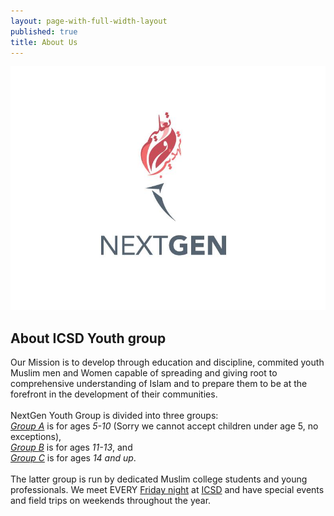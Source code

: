 ```yaml
---
layout: page-with-full-width-layout
published: true
title: About Us
---
```


<style>
  .img {
  	width: 100%;
    padding-top: 75%;
    background-position: 50% 50%;
    background-repeat: no-repeat;
    background-size: cover;
  }
  .gallery-image {
  	padding-top: 3px;
    padding-bottom: 3px;
  }
</style>

<div class="row">
  <div class="col-12 col-md-3">
  	<img src="/media/nextgen-logo.jpeg">
  </div>
  <div class="col-12 col-md-9">
    <h2>About ICSD Youth group</h2>
  	Our Mission is to develop through education and discipline, commited youth Muslim men and Women capable of spreading and giving root to comprehensive understanding of Islam and to prepare them to be at the forefront in the development of their communities.<br><br>
NextGen Youth Group is divided into three groups:<br>
<u><i>Group A</i></u> is for ages <i>5-10</i> (Sorry we cannot accept children under age 5, no exceptions),<br>
<u><i>Group B</i></u> is for ages <i>11-13</i>, and <br>
<u><i>Group C</i></u> is for ages <i>14 and up</i>. <br>
<br>
The latter group is run by dedicated Muslim college students and young professionals.
We meet EVERY <u>Friday night</u> at <u>ICSD</u> and have special events and field trips on weekends throughout the year.
  </div>
</div>
<br>
<br>

<div class="row">
  <div class="col-6 col-md-3 gallery-image">
    <a href="{{site.baseurl}}/media/nextgen-img-1.jpg"><div class="img" style="background-image: url('/media/nextgen-img-1.jpg')"></div></a>
  </div>
  <div class="col-6 col-md-3 gallery-image">
    <a href="{{site.baseurl}}/media/nextgen-img-2.jpg"><div class="img" style="background-image: url('/media/nextgen-img-2.jpg');"></div></a>
  </div>
  <div class="col-6 col-md-3 gallery-image">
    <a href="{{site.baseurl}}/media/nextgen-img-3.jpg"><div class="img" style="background-image: url('/media/nextgen-img-3.jpg')"></div></a>
  </div>
  <div class="col-6 col-md-3 gallery-image">
    <a href="{{site.baseurl}}/media/nextgen-img-4.JPG"><div class="img" style="background-image: url('/media/nextgen-img-4.JPG')"></div></a>
  </div>
  <div class="col-6 col-md-3 gallery-image">
    <a href="{{site.baseurl}}/media/nextgen-img-5.jpg"><div class="img" style="background-image: url('/media/nextgen-img-5.jpg')"></div></a>
  </div>
  <div class="col-6 col-md-3 gallery-image">
    <a href="{{site.baseurl}}/media/nextgen-img-6.jpg"><div class="img" style="background-image: url('/media/nextgen-img-6.jpg');"></div></a>
  </div>
  <div class="col-6 col-md-3 gallery-image">
    <a href="{{site.baseurl}}/media/nextgen-img-7.JPG"><div class="img" style="background-image: url('/media/nextgen-img-7.JPG')"></div></a>
  </div>
  <div class="col-6 col-md-3 gallery-image">
    <a href="{{site.baseurl}}/media/nextgen-img-8.JPG"><div class="img" style="background-image: url('/media/nextgen-img-8.JPG')"></div></a>
  </div>
  <div class="col-6 col-md-3 gallery-image">
    <a href="{{site.baseurl}}/media/nextgen-img-9.JPG"><div class="img" style="background-image: url('/media/nextgen-img-9.JPG')"></div></a>
  </div>
  <div class="col-6 col-md-3 gallery-image">
    <a href="{{site.baseurl}}/media/nextgen-img-10.JPG"><div class="img" style="background-image: url('/media/nextgen-img-10.JPG');"></div></a>
  </div>
  <div class="col-6 col-md-3 gallery-image">
    <a href="{{site.baseurl}}/media/nextgen-img-11.JPG"><div class="img" style="background-image: url('/media/nextgen-img-11.JPG')"></div></a>
  </div>
  <div class="col-6 col-md-3 gallery-image">
    <a href="{{site.baseurl}}/media/nextgen-img-12.JPG"><div class="img" style="background-image: url('/media/nextgen-img-12.JPG')"></div></a>
  </div>
  <div class="col-6 col-md-3 gallery-image">
    <a href="{{site.baseurl}}/media/nextgen-img-13.jpg"><div class="img" style="background-image: url('/media/nextgen-img-13.jpg')"></div></a>
  </div>
  <div class="col-6 col-md-3 gallery-image">
    <a href="{{site.baseurl}}/media/nextgen-img-14.jpg"><div class="img" style="background-image: url('/media/nextgen-img-14.jpg');"></div></a>
  </div>
  <div class="col-6 col-md-3 gallery-image">
    <a href="{{site.baseurl}}/media/nextgen-img-15.jpg"><div class="img" style="background-image: url('/media/nextgen-img-15.jpg')"></div></a>
  </div>
  <div class="col-6 col-md-3 gallery-image">
    <a href="{{site.baseurl}}/media/nextgen-img-16.jpg"><div class="img" style="background-image: url('/media/nextgen-img-16.jpg')"></div></a>
  </div>
</div>
